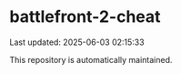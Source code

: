 # battlefront-2-cheat

Last updated: 2025-06-03 02:15:33

This repository is automatically maintained.
